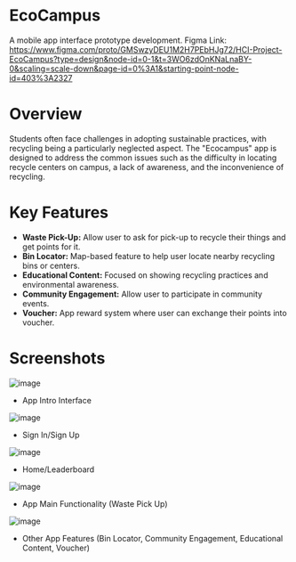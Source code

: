 # EcoCampus
 A mobile app interface prototype development.
 Figma Link: https://www.figma.com/proto/GMSwzyDEU1M2H7PEbHJg72/HCI-Project-EcoCampus?type=design&node-id=0-1&t=3WO6zdOnKNaLnaBY-0&scaling=scale-down&page-id=0%3A1&starting-point-node-id=403%3A2327

# Overview
  Students often face challenges in adopting sustainable practices, with recycling being a particularly neglected aspect. 
  The "Ecocampus" app is designed to address the common issues such as the difficulty in locating recycle centers on campus, a lack of awareness, and the inconvenience of recycling.

# Key Features
- **Waste Pick-Up:** Allow user to ask for pick-up to recycle their things and get points for it.
- **Bin Locator:** Map-based feature to help user locate nearby recycling bins or centers.
- **Educational Content:** Focused on showing recycling practices and environmental awareness.
- **Community Engagement:** Allow user to participate in community events.
- **Voucher:** App reward system where user can exchange their points into voucher.
  
# Screenshots
 ![image](https://github.com/krs-trc/EcoCampus/assets/154535021/e54126cf-5b01-4c86-8664-8d91bfe00094)
- App Intro Interface

![image](https://github.com/krs-trc/EcoCampus/assets/154535021/e02900ff-b52f-43b3-84a0-e812b11507e9)
- Sign In/Sign Up

![image](https://github.com/krs-trc/EcoCampus/assets/154535021/b1b0b491-b978-49b3-9dd5-c0010049e74c)
- Home/Leaderboard

![image](https://github.com/krs-trc/EcoCampus/assets/154535021/93a663e5-7ec8-476e-ad15-f734b0995e26)
- App Main Functionality (Waste Pick Up)

![image](https://github.com/krs-trc/EcoCampus/assets/154535021/91291ece-6d08-4b1b-8420-3c72985d5b83)
- Other App Features (Bin Locator, Community Engagement, Educational Content, Voucher)
